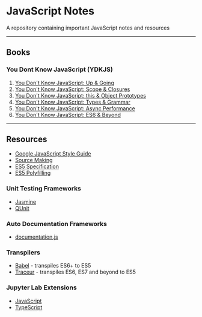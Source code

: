 # JavaScript Notes
A repository containing important JavaScript notes and resources

___

## Books

### You Dont Know JavaScript (YDKJS)
1. [You Don't Know JavaScript: Up & Going](https://www.oreilly.com/library/view/you-dont-know/9781491924471/)
2. [You Don't Know JavaScript: Scope & Closures](https://www.oreilly.com/library/view/you-dont-know/9781449335571/?_gl=1*1ue0yd7*_ga*MjA4MjY3MDQ0Mi4xNjc2Mjc1MzAz*_ga_092EL089CH*MTY3NjMzNjI5MS4yLjAuMTY3NjMzNjI5Ni41NS4wLjA.)
3. [You Don't Know JavaScript: this & Object Prototypes](https://www.oreilly.com/library/view/you-dont-know/9781491905142/)
4. [You Don't Know JavaScript: Types & Grammar](https://www.oreilly.com/library/view/you-dont-know/9781491905159/)
5. [You Don't Know JavaScript: Async Performance](https://www.oreilly.com/library/view/you-dont-know/9781491905197/)
6. [You Don't Know JavaScript: ES6 & Beyond](https://www.oreilly.com/library/view/you-dont-know/9781491905241/)

___

## Resources
* [Google JavaScript Style Guide](https://google.github.io/styleguide/jsguide.html)
* [Source Making](https://sourcemaking.com/)
* [ES5 Specification](https://262.ecma-international.org/5.1/)
* [ES5 Polyfilling](https://github.com/es-shims/es5-shim)

### Unit Testing Frameworks
* [Jasmine](https://www.npmjs.com/package/jasmine)
* [QUnit](https://qunitjs.com/)

### Auto Documentation Frameworks
* [documentation.js](https://github.com/documentationjs/documentation)

### Transpilers
* [Babel](https://babeljs.io) - transpiles ES6+ to ES5
* [Traceur](https://github.com/google/traceur-compiler) - transpiles ES6, ES7 and beyond to ES5

### Jupyter Lab Extensions
* [JavaScript](https://www.npmjs.com/package/ijavascript)
* [TypeScript](https://www.npmjs.com/package/itypescript)